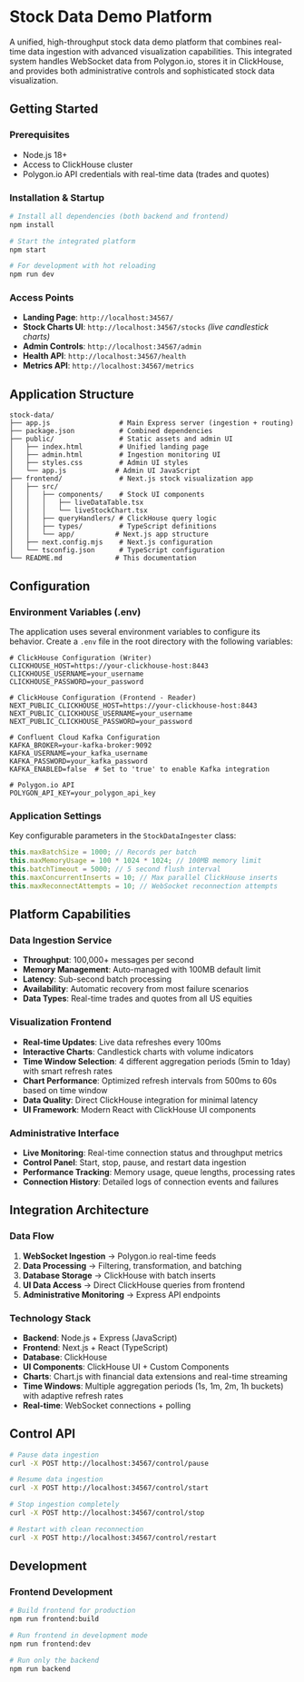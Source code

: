 # Stock Data Demo Platform

A unified, high-throughput stock data demo platform that combines real-time data ingestion with advanced visualization capabilities. This integrated system handles WebSocket data from Polygon.io, stores it in ClickHouse, and provides both administrative controls and sophisticated stock data visualization.

## **Getting Started**

### **Prerequisites**

- Node.js 18+
- Access to ClickHouse cluster
- Polygon.io API credentials with real-time data (trades and quotes)

### **Installation & Startup**

```bash
# Install all dependencies (both backend and frontend)
npm install

# Start the integrated platform
npm start

# For development with hot reloading
npm run dev
```

### **Access Points**

- **Landing Page**: `http://localhost:34567/`
- **Stock Charts UI**: `http://localhost:34567/stocks` _(live candlestick charts)_
- **Admin Controls**: `http://localhost:34567/admin`
- **Health API**: `http://localhost:34567/health`
- **Metrics API**: `http://localhost:34567/metrics`

## **Application Structure**

```
stock-data/
├── app.js                 # Main Express server (ingestion + routing)
├── package.json           # Combined dependencies
├── public/                # Static assets and admin UI
│   ├── index.html         # Unified landing page
│   ├── admin.html         # Ingestion monitoring UI
│   ├── styles.css         # Admin UI styles
│   └── app.js            # Admin UI JavaScript
├── frontend/              # Next.js stock visualization app
│   ├── src/
│   │   ├── components/    # Stock UI components
│   │   │   ├── liveDataTable.tsx
│   │   │   └── liveStockChart.tsx
│   │   ├── queryHandlers/ # ClickHouse query logic
│   │   ├── types/         # TypeScript definitions
│   │   └── app/          # Next.js app structure
│   ├── next.config.mjs    # Next.js configuration
│   └── tsconfig.json      # TypeScript configuration
└── README.md             # This documentation
```

## **Configuration**

### **Environment Variables (.env)**

The application uses several environment variables to configure its behavior. Create a `.env` file in the root directory with the following variables:

```env
# ClickHouse Configuration (Writer)
CLICKHOUSE_HOST=https://your-clickhouse-host:8443
CLICKHOUSE_USERNAME=your_username
CLICKHOUSE_PASSWORD=your_password

# ClickHouse Configuration (Frontend - Reader)
NEXT_PUBLIC_CLICKHOUSE_HOST=https://your-clickhouse-host:8443
NEXT_PUBLIC_CLICKHOUSE_USERNAME=your_username
NEXT_PUBLIC_CLICKHOUSE_PASSWORD=your_password

# Confluent Cloud Kafka Configuration
KAFKA_BROKER=your-kafka-broker:9092
KAFKA_USERNAME=your_kafka_username
KAFKA_PASSWORD=your_kafka_password
KAFKA_ENABLED=false  # Set to 'true' to enable Kafka integration

# Polygon.io API
POLYGON_API_KEY=your_polygon_api_key
```

### **Application Settings**

Key configurable parameters in the `StockDataIngester` class:

```javascript
this.maxBatchSize = 1000; // Records per batch
this.maxMemoryUsage = 100 * 1024 * 1024; // 100MB memory limit
this.batchTimeout = 5000; // 5 second flush interval
this.maxConcurrentInserts = 10; // Max parallel ClickHouse inserts
this.maxReconnectAttempts = 10; // WebSocket reconnection attempts
```

## **Platform Capabilities**

### **Data Ingestion Service**

- **Throughput**: 100,000+ messages per second
- **Memory Management**: Auto-managed with 100MB default limit
- **Latency**: Sub-second batch processing
- **Availability**: Automatic recovery from most failure scenarios
- **Data Types**: Real-time trades and quotes from all US equities

### **Visualization Frontend**

- **Real-time Updates**: Live data refreshes every 100ms
- **Interactive Charts**: Candlestick charts with volume indicators
- **Time Window Selection**: 4 different aggregation periods (5min to 1day) with smart refresh rates
- **Chart Performance**: Optimized refresh intervals from 500ms to 60s based on time window
- **Data Quality**: Direct ClickHouse integration for minimal latency
- **UI Framework**: Modern React with ClickHouse UI components

### **Administrative Interface**

- **Live Monitoring**: Real-time connection status and throughput metrics
- **Control Panel**: Start, stop, pause, and restart data ingestion
- **Performance Tracking**: Memory usage, queue lengths, processing rates
- **Connection History**: Detailed logs of connection events and failures

## **Integration Architecture**

### **Data Flow**

1. **WebSocket Ingestion** → Polygon.io real-time feeds
2. **Data Processing** → Filtering, transformation, and batching
3. **Database Storage** → ClickHouse with batch inserts
4. **UI Data Access** → Direct ClickHouse queries from frontend
5. **Administrative Monitoring** → Express API endpoints

### **Technology Stack**

- **Backend**: Node.js + Express (JavaScript)
- **Frontend**: Next.js + React (TypeScript)
- **Database**: ClickHouse 
- **UI Components**: ClickHouse UI + Custom Components
- **Charts**: Chart.js with financial data extensions and real-time streaming
- **Time Windows**: Multiple aggregation periods (1s, 1m, 2m, 1h buckets) with adaptive refresh rates
- **Real-time**: WebSocket connections + polling

## **Control API**

```bash
# Pause data ingestion
curl -X POST http://localhost:34567/control/pause

# Resume data ingestion
curl -X POST http://localhost:34567/control/start

# Stop ingestion completely
curl -X POST http://localhost:34567/control/stop

# Restart with clean reconnection
curl -X POST http://localhost:34567/control/restart
```

## **Development**

### **Frontend Development**

```bash
# Build frontend for production
npm run frontend:build

# Run frontend in development mode
npm run frontend:dev

# Run only the backend
npm run backend
```
